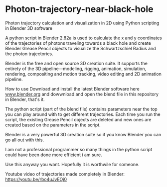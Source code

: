 # Photon-trajectory-near-black-hole
Photon trajectory calculation and visualization in 2D using Python scripting in Blender 3D software

A python script in Blender 2.82a is used to calculate the x and y coordinates of the trajectories of photons traveling towards a black hole and create Blender Grease Pencil objects to visualize the Schwartzschiel Radius and the photon trajectories. 

Blender is the free and open source 3D creation suite. It supports the entirety of the 3D pipeline—modeling, rigging, animation, simulation, rendering, compositing and motion tracking, video editing and 2D animation pipeline.

How to use
Download and install the latest Blender software here www.blender.org and dowwnload and open the blend file in this repository in Blender, that's it. 

The python script (part of the blend file) contains parameters near the top you can play around with to get different trajectories. Each time you run the script, the existing Grease Pencil objects are deleted and new ones are created based on the parameters in the script. 

Blender is a very powerful 3D creation suite so if you know Blender you can go all out with this.

I am not a professional programmer so many things in the python script could have been done more efficient i am sure.

Use this anyway you want. Hopefully it is worthwile for someone. 

Youtube video of trajectories made completely in Blender: https://youtu.be/rbo4uJvEOj0

